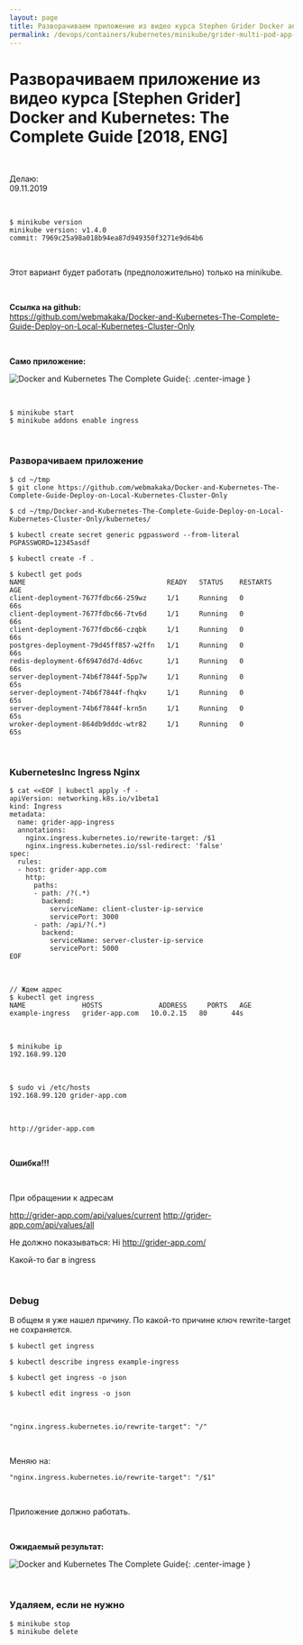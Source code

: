 ```yaml
---
layout: page
title: Разворачиваем приложение из видео курса Stephen Grider Docker and Kubernetes The Complete Guide
permalink: /devops/containers/kubernetes/minikube/grider-multi-pod-app-minikube/
---
```


# Разворачиваем приложение из видео курса [Stephen Grider] Docker and Kubernetes: The Complete Guide [2018, ENG]

<br/>

Делаю:  
09.11.2019

<br/>

    $ minikube version
    minikube version: v1.4.0
    commit: 7969c25a98a018b94ea87d949350f3271e9d64b6

<br/>

Этот вариант будет работать (предположительно) только на minikube.

<br/>

**Ссылка на github:**  
https://github.com/webmakaka/Docker-and-Kubernetes-The-Complete-Guide-Deploy-on-Local-Kubernetes-Cluster-Only

<br/>

**Само приложение:**

![Docker and Kubernetes The Complete Guide](https://raw.githubusercontent.com/marley-nodejs/Docker-and-Kubernetes-The-Complete-Guide/master/img/pic-15-01.png 'Docker and Kubernetes The Complete Guide'){: .center-image }

<br/>

    $ minikube start
    $ minikube addons enable ingress

<br/>

### Разворачиваем приложение

    $ cd ~/tmp
    $ git clone https://github.com/webmakaka/Docker-and-Kubernetes-The-Complete-Guide-Deploy-on-Local-Kubernetes-Cluster-Only

    $ cd ~/tmp/Docker-and-Kubernetes-The-Complete-Guide-Deploy-on-Local-Kubernetes-Cluster-Only/kubernetes/

    $ kubectl create secret generic pgpassword --from-literal PGPASSWORD=12345asdf

    $ kubectl create -f .

    $ kubectl get pods
    NAME                                   READY   STATUS    RESTARTS   AGE
    client-deployment-7677fdbc66-259wz     1/1     Running   0          66s
    client-deployment-7677fdbc66-7tv6d     1/1     Running   0          66s
    client-deployment-7677fdbc66-czqbk     1/1     Running   0          66s
    postgres-deployment-79d45ff857-w2ffn   1/1     Running   0          66s
    redis-deployment-6f6947dd7d-4d6vc      1/1     Running   0          66s
    server-deployment-74b6f7844f-5pp7w     1/1     Running   0          65s
    server-deployment-74b6f7844f-fhqkv     1/1     Running   0          65s
    server-deployment-74b6f7844f-krn5n     1/1     Running   0          65s
    wroker-deployment-864db9dddc-wtr82     1/1     Running   0          65s

<br/>

### KubernetesInc Ingress Nginx

```
$ cat <<EOF | kubectl apply -f -
apiVersion: networking.k8s.io/v1beta1
kind: Ingress
metadata:
  name: grider-app-ingress
  annotations:
    nginx.ingress.kubernetes.io/rewrite-target: /$1
    nginx.ingress.kubernetes.io/ssl-redirect: 'false'
spec:
  rules:
  - host: grider-app.com
    http:
      paths:
      - path: /?(.*)
        backend:
          serviceName: client-cluster-ip-service
          servicePort: 3000
      - path: /api/?(.*)
        backend:
          serviceName: server-cluster-ip-service
          servicePort: 5000
EOF
```

<!--
```
$ cat <<EOF | kubectl apply -f -
apiVersion: networking.k8s.io/v1beta1
kind: Ingress
metadata:
  name: grider-app-ingress
  annotations:
    nginx.ingress.kubernetes.io/rewrite-target: /$2
    nginx.ingress.kubernetes.io/ssl-redirect: 'false'
spec:
  rules:
  - host: grider-app.com
    http:
      paths:
      - path: /?(.*)
        backend:
          serviceName: client-cluster-ip-service
          servicePort: 3000
      - path: /api(/|$)(.*)
        backend:
          serviceName: server-cluster-ip-service
          servicePort: 5000
EOF
``` -->

<br/>

    // Ждем адрес
    $ kubectl get ingress
    NAME              HOSTS              ADDRESS     PORTS   AGE
    example-ingress   grider-app.com   10.0.2.15   80      44s

<br/>

    $ minikube ip
    192.168.99.120

<br/>

    $ sudo vi /etc/hosts
    192.168.99.120 grider-app.com

<br/>

    http://grider-app.com

<br/>

**Ошибка!!!**

<br/>

При обращении к адресам

http://grider-app.com/api/values/current
http://grider-app.com/api/values/all

Не должно показываться: Hi http://grider-app.com/

Какой-то баг в ingress

<br/>

### Debug

В общем я уже нашел причину. По какой-то причине ключ rewrite-target не сохраняется.

    $ kubectl get ingress

    $ kubectl describe ingress example-ingress

    $ kubectl get ingress -o json

    $ kubectl edit ingress -o json

<br/>

    "nginx.ingress.kubernetes.io/rewrite-target": "/"

<br/>

Меняю на:

    "nginx.ingress.kubernetes.io/rewrite-target": "/$1"

<br/>

Приложение должно работать.

<br/>

**Ожидаемый результат:**

![Docker and Kubernetes The Complete Guide](https://raw.githubusercontent.com/marley-nodejs/Docker-and-Kubernetes-The-Complete-Guide/master/img/pic-15-05.png 'Docker and Kubernetes The Complete Guide'){: .center-image }

<br/>

### Удаляем, если не нужно

    $ minikube stop
    $ minikube delete

<!--

minikube stop && minikube delete && minikube start

-->

<!--

Уже не нужно устанавливать.

    // Обязательный для работы набор чего-то
    $ kubectl apply -f https://raw.githubusercontent.com/kubernetes/ingress-nginx/master/deploy/static/mandatory.yaml



Оригинальный конфиг из курса.

<br/>

```
$ cat <<EOF | kubectl apply -f -
apiVersion: extensions/v1beta1
kind: Ingress
metadata:
  name: ingress-service
  annotations:
    kubernetes.io/ingress.class: nginx
    nginx.ingress.kubernetes.io/rewrite-target: /$1
    nginx.ingress.kubernetes.io/ssl-redirect: 'false'
spec:
  rules:
    - http:
        paths:
          - path: /?(.*)
            backend:
              serviceName: client-cluster-ip-service
              servicePort: 3000
          - path: /api/?(.*)
            backend:
              serviceName: server-cluster-ip-service
              servicePort: 5000
EOF
```
-->
